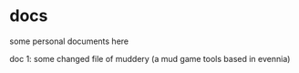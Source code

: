 # docs
some personal documents here

doc 1: some changed file of muddery (a mud game tools based in evennia)

